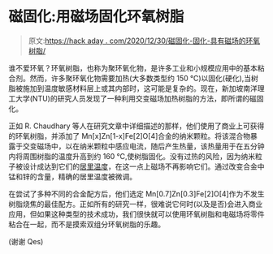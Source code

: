 # 磁固化:用磁场固化环氧树脂

> 原文:[https://hack aday . com/2020/12/30/磁固化-固化-具有磁场的环氧树脂/](https://hackaday.com/2020/12/30/magnetocuring-curing-epoxy-with-a-magnetic-field/)

谁不爱环氧？环氧树脂，也称为聚环氧化物，是许多工业和小规模应用中的基本粘合剂。然而，许多聚环氧化物需要加热(大多数类型约 150 ℃)以固化(硬化),当树脂被施加到温度敏感材料层上或其内部时，这可能是复杂的。现在，新加坡南洋理工大学(NTU)的研究人员发现了一种利用交变磁场加热树脂的方法，即所谓的磁固化。

正如 R. Chaudhary 等人在研究文章中详细描述的那样，他们使用了商业上可获得的环氧树脂，并添加了 Mn[x]Zn[1-x]Fe[2]O[4]合金的纳米颗粒。将该混合物暴露于交变磁场中，以在纳米颗粒中感应电流，随后产生热量，该热量用于在五分钟内将周围树脂的温度升高到约 160 ℃,使树脂固化。没有过热的风险，因为纳米粒子被设计成达到它们的[居里温度](https://en.wikipedia.org/wiki/Curie_temperature)，在这一点上磁场不再影响它们。通过改变合金中锰和锌的含量，精确的居里温度被微调。

在尝试了多种不同的合金配方后，他们选定 Mn[0.7]Zn[0.3]Fe[2]O[4]作为不发生树脂烧焦的最佳配方。正如所有的研究一样，很难说它何时(以及是否)会进入商业应用，但如果这种类型的技术成功，我们很快就可以使用环氧树脂和电磁场将零件粘合在一起，而不是摸索双组分环氧树脂的乐趣。

(谢谢 Qes)